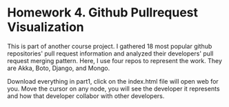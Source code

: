 Homework 4. Github Pullrequest Visualization
=================================================
This is part of another course project. I gathered 18 most popular github repositories' pull request information and analyzed their developers' pull request merging pattern. 
Here, I use four repos to represent the work. They are Akka, Boto, Django, and Mongo.
 
Download everything in part1, click on the index.html file will open web for you.
Move the cursor on any node, you will see the developer it represents and how that developer collabor with other developers. 

